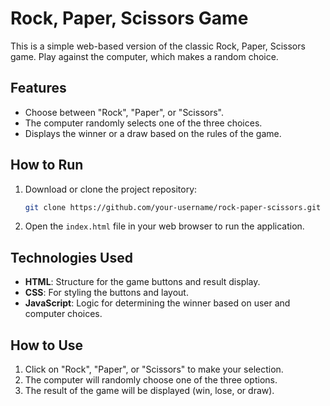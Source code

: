 # Rock, Paper, Scissors Game

This is a simple web-based version of the classic Rock, Paper, Scissors game. Play against the computer, which makes a random choice.

## Features

- Choose between "Rock", "Paper", or "Scissors".
- The computer randomly selects one of the three choices.
- Displays the winner or a draw based on the rules of the game.

## How to Run

1. Download or clone the project repository:
    ```bash
    git clone https://github.com/your-username/rock-paper-scissors.git
    ```

2. Open the `index.html` file in your web browser to run the application.

## Technologies Used

- **HTML**: Structure for the game buttons and result display.
- **CSS**: For styling the buttons and layout.
- **JavaScript**: Logic for determining the winner based on user and computer choices.

## How to Use

1. Click on "Rock", "Paper", or "Scissors" to make your selection.
2. The computer will randomly choose one of the three options.
3. The result of the game will be displayed (win, lose, or draw).
